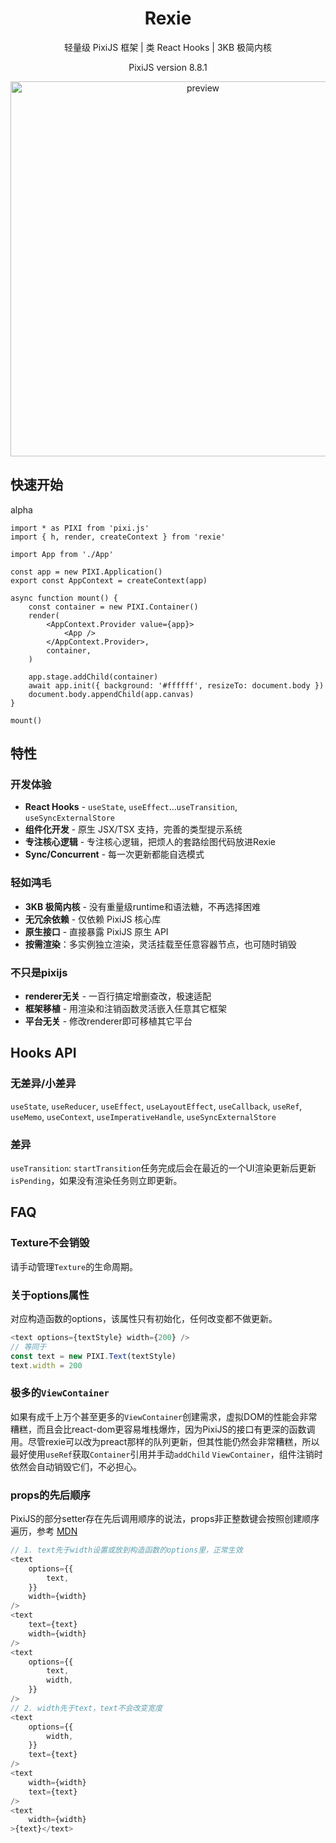 <h1 align="center">Rexie</h1>
<p align="center">轻量级 PixiJS 框架 | 类 React Hooks | 3KB 极简内核</p>
<p align="center">PixiJS version 8.8.1</p>
<div align="center">
    <img width="600" alt="preview" src="https://raw.githubusercontent.com/wooloo26/rexie/refs/heads/main/docs/examples.gif">
</div>

## 快速开始

alpha

```tsx
import * as PIXI from 'pixi.js'
import { h, render, createContext } from 'rexie'

import App from './App'

const app = new PIXI.Application()
export const AppContext = createContext(app)

async function mount() {
    const container = new PIXI.Container()
    render(
        <AppContext.Provider value={app}>
            <App />
        </AppContext.Provider>,
        container,
    )

    app.stage.addChild(container)
    await app.init({ background: '#ffffff', resizeTo: document.body })
    document.body.appendChild(app.canvas)
}

mount()
```

## 特性

### 开发体验

- **React Hooks** - `useState`, `useEffect`...`useTransition`, `useSyncExternalStore`
- **组件化开发** - 原生 JSX/TSX 支持，完善的类型提示系统
- **专注核心逻辑** - 专注核心逻辑，把烦人的套路绘图代码放进Rexie
- **Sync/Concurrent** - 每一次更新都能自选模式

### 轻如鸿毛

- **3KB 极简内核** - 没有重量级runtime和语法糖，不再选择困难
- **无冗余依赖** - 仅依赖 PixiJS 核心库
- **原生接口** - 直接暴露 PixiJS 原生 API
- **按需渲染**：多实例独立渲染，灵活挂载至任意容器节点，也可随时销毁

### 不只是pixijs

- **renderer无关** - 一百行搞定增删查改，极速适配
- **框架移植** - 用渲染和注销函数灵活嵌入任意其它框架
- **平台无关** - 修改renderer即可移植其它平台

## Hooks API

### 无差异/小差异

`useState`, `useReducer`, `useEffect`, `useLayoutEffect`, `useCallback`, `useRef`, `useMemo`, `useContext`, `useImperativeHandle`, `useSyncExternalStore`

### 差异

`useTransition`: `startTransition`任务完成后会在最近的一个UI渲染更新后更新`isPending`，如果没有渲染任务则立即更新。

## FAQ

### Texture不会销毁

请手动管理`Texture`的生命周期。

### 关于options属性

对应构造函数的options，该属性只有初始化，任何改变都不做更新。

```ts
<text options={textStyle} width={200} />
// 等同于
const text = new PIXI.Text(textStyle)
text.width = 200
```

### 极多的`ViewContainer`

如果有成千上万个甚至更多的`ViewContainer`创建需求，虚拟DOM的性能会非常糟糕，而且会比react-dom更容易堆栈爆炸，因为PixiJS的接口有更深的函数调用。尽管rexie可以改为preact那样的队列更新，但其性能仍然会非常糟糕，所以最好使用`useRef`获取`Container`引用并手动`addChild` `ViewContainer`，组件注销时依然会自动销毁它们，不必担心。

### props的先后顺序

PixiJS的部分setter存在先后调用顺序的说法，props非正整数键会按照创建顺序遍历，参考 [MDN](https://developer.mozilla.org/en-US/docs/Web/JavaScript/Reference/Statements/for...in#description)

```ts
// 1. text先于width设置或放到构造函数的options里，正常生效
<text
    options={{
        text,
    }}
    width={width}
/>
<text
    text={text}
    width={width}
/>
<text
    options={{
        text,
        width,
    }}
/>
// 2. width先于text，text不会改变宽度
<text
    options={{
        width,
    }}
    text={text}
/>
<text
    width={width}
    text={text}
/>
<text
    width={width}
>{text}</text>
```
